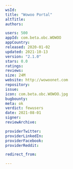 ```yaml
---
wsId: 
title: "Wowoo Portal"
altTitle: 
authors:

users: 500
appId: com.beta.obc.WOWOO
appCountry: 
released: 2020-01-02
updated: 2021-10-13
version: "2.1.0"
stars: 0.0
ratings: 
reviews: 
size: 24M
website: http://wowoonet.com
repository: 
issue: 
icon: com.beta.obc.WOWOO.jpg
bugbounty: 
meta: ok
verdict: fewusers
date: 2021-08-01
signer: 
reviewArchive:

providerTwitter: 
providerLinkedIn: 
providerFacebook: 
providerReddit: 

redirect_from:

---
```


